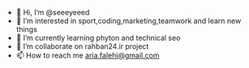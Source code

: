 - 👋 Hi, I’m @seeeyeeed
- 👀 I’m interested in sport,coding,marketing,teamwork and learn new things
- 🌱 I’m currently learning phyton and technical seo
- 💞️ I’m  collaborate on  rahban24.ir project
- 📫 How to reach me aria.falehi@gmail.com

<!---
seeeyeeed/seeeyeeed is a ✨ special ✨ repository because its `README.md` (this file) appears on your GitHub profile.
You can click the Preview link to take a look at your changes.
--->
